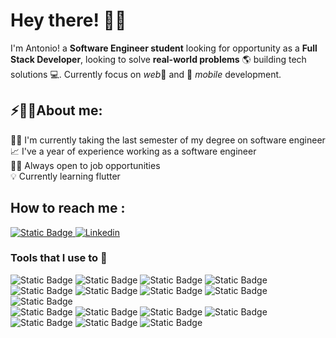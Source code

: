 # Hey there! :wave::smiley:
I'm Antonio! a **Software Engineer student** looking for opportunity as a **Full Stack Developer**, looking to solve **real-world problems** 🌎 building tech solutions 💻. 
Currently focus on *web*📶 and 📱 *mobile* development.
<h2>⚡🙋‍♂️About me:</h2>
 👨‍🎓 I'm currently taking the last semester of my degree on software engineer<br>
 📈 I've a year of experience working as a software engineer<br>
 👨‍💼 Always open to job opportunities<br>
 💡 Currently learning flutter

<h2>How to reach me :</h2>
<div>
 <a href="bojorquez29an@gmail.com">
  <img alt="Static Badge" src="https://img.shields.io/badge/gmail-red?logo=gmail&logoColor=red&labelColor=white">
 </a>
<a href="htttps://linkedin.com/in/bojorquez-dev" target="_blank">
  <img alt="Linkedin" src="https://img.shields.io/badge/linkedin-blue?logo=linkedin&logoColor=blue&labelColor=white">
 </a>
</div>

<h3>Tools that I use to 🔨</h3>
<div>
 <img alt="Static Badge" src="https://img.shields.io/badge/Java-orange?style=for-the-badge&labelColor=orange">
 <img alt="Static Badge" src="https://img.shields.io/badge/Spring_boot-darkgreen?style=for-the-badge&labelColor=darkgreen">
 <img alt="Static Badge" src="https://img.shields.io/badge/c%23-blue?style=for-the-badge&labelColor=orange">
 <img alt="Static Badge" src="https://img.shields.io/badge/.NET-8A2Be2?style=for-the-badge&labelColor=orange">
 <img alt="Static Badge" src="https://img.shields.io/badge/dart-122031?style=for-the-badge&labelColor=orange">
 <img alt="Static Badge" src="https://img.shields.io/badge/flutter-2471d5?style=for-the-badge&labelColor=orange">
 <img alt="Static Badge" src="https://img.shields.io/badge/react-22272e?style=for-the-badge&labelColor=orange">
 <img alt="Static Badge" src="https://img.shields.io/badge/tailwind-39bdf9?style=for-the-badge&labelColor=orange">
 <img alt="Static Badge" src="https://img.shields.io/badge/angular-c3012e?style=for-the-badge&labelColor=orange"><br>
 <img alt="Static Badge" src="https://img.shields.io/badge/postgreSql-202021?style=for-the-badge&labelColor=orange">
 <img alt="Static Badge" src="https://img.shields.io/badge/MongoDB-033431?style=for-the-badge&labelColor=orange">
 <img alt="Static Badge" src="https://img.shields.io/badge/Javascript-f6e019?style=for-the-badge&labelColor=orange">
 <img alt="Static Badge" src="https://img.shields.io/badge/docker-096dd6?style=for-the-badge&labelColor=orange">
 <img alt="Static Badge" src="https://img.shields.io/badge/bash-3e4648?style=for-the-badge&labelColor=orange">
 <img alt="Static Badge" src="https://img.shields.io/badge/golang-blue?style=for-the-badge&labelColor=orange">
 <img alt="Static Badge" src="https://img.shields.io/badge/python-f6e019?style=for-the-badge&labelColor=orange">
</div>
 
